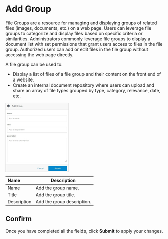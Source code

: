 # Add Group 

File Groups are a resource for managing and displaying groups of related files (images, documents, etc.) on a web page. Users can leverage file groups to categorize and display files based on specific criteria or similarities. Administrators commonly leverage file groups to display a document list with set permissions that grant users access to files in the file group. Authorized users can add or edit files in the file group without accessing the web page directly. 

A file group can be used to: 

- Display a list of files of a file group and their content on the front end of a website.
- Create an internal document repository where users can upload and share an array of file types grouped by type, category, relevance, date, etc.

<img src="../../../../images/documents8.jpg" alt="documents8" style="width: 40%; display: block"></a>

**Name** | **Description**
:--- | ---
Name | Add the group name.
Title | Add the group title.
Description | Add the group description.

## Confirm

Once you have completed all the fields, click **Submit** to apply your changes.